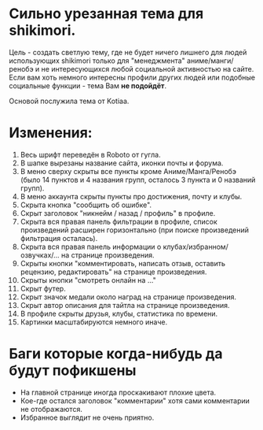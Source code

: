# Сильно урезанная тема для shikimori.

Цель - создать светлую тему, где не будет ничего лишнего для людей использующих shikimori только для "менеджмента" аниме/манги/ренобэ и не интересующихся любой социальной активностью на сайте. Если вам хоть немного интересны профили других людей или подобные социальные функции - тема Вам **не подойдёт**.

Основой послужила тема от Kotiaa.

# Изменения:
1. Весь шрифт переведён в Roboto от гугла.
2. В шапке вырезаны название сайта, иконки почты и форума.
3. В меню сверху скрыты все пункты кроме Аниме/Манга/Ренобэ (было 14 пунктов и 4 названия групп, осталось 3 пункта и 0 названий групп).
4. В меню аккаунта скрыты пункты про достижения, почту и клубы.
5. Скрыта кнопка "сообщить об ошибке".
6. Скрыт заголовок "никнейм / назад / профиль" в профиле.
7. Скрыта вся правая панель фильтрации в профиле, список произведений расширен горизонтально (при поиске произведений фильтрация осталась).
8. Скрыта вся правая панель информации о клубах/избранном/озвучках/... на странице произведения.
9. Скрыты кнопки "комментировать, написать отзыв, оставить рецензию, редактировать" на странице произведения.
10. Скрыты кнопки "смотреть онлайн на ..."
11. Скрыт футер.
12. Скрыт значок медали около наград на странице произведения.
13. Скрыт автор описания для тайтла на странице произведения.
14. В профиле скрыты друзья, клубы, статистика по времени.
15. Картинки масштабируются немного иначе.

# Баги которые когда-нибудь да будут пофикшены
- На главной странице иногда проскакивают плохие цвета.
- Кое-где остался заголовок "комментарии" хотя сами комментарии не отображаются.
- Избранное выглядит не очень приятно.

